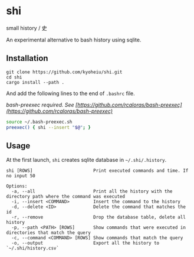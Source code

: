 # shi

small history / 史

An experimental alternative to bash history using sqlite.

## Installation

```
git clone https://github.com/kyoheiu/shi.git
cd shi
cargo install --path .
```

And add the following lines to the end of `.bashrc` file.

_bash-preexec required. See [https://github.com/rcaloras/bash-preexec](https://github.com/rcaloras/bash-preexec)_

```bash
source ~/.bash-preexec.sh
preexec() { shi --insert "$@"; }
```

## Usage

At the first launch, `shi` creates sqlite database in `~/.shi/.history`.

```
shi [ROWS]                       Print executed commands and time. If no input 50

Options:
  -a, --all                      Print all the history with the directory path where the command was executed
  -i, --insert <COMMAND>         Insert the command to the history
  -d, --delete <ID>              Delete the command that matches the id
  -r, --remove                   Drop the database table, delete all history
  -p, --path <PATH> [ROWS]       Show commands that were executed in directories that match the query
  -c, --command <COMMAND> [ROWS] Show commands that match the query
  -o, --output                   Export all the history to `~/.shi/history.csv`
```
